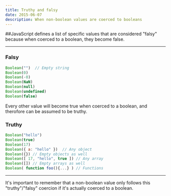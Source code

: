 ```yaml
---
title: Truthy and falsy
date: 2015-06-07
description: When non-boolean values are coerced to booleans
---
```


##JavaScript defines a list of specific values that are considered "falsy" because when coerced to a boolean, they become false.

* * *

### Falsy

```javascript
Boolean("")  // Empty string
Boolean(0)
Boolean(-0)
Boolean(NaN)
Boolean(null)
Boolean(undefined)
Boolean(false)
```

Every other value will become true when coerced to a boolean, and therofore can be assumed to be truthy.

### Truthy

```javascript
Boolean("hello")
Boolean(true)
Boolean(17)
Boolean({ a: "hello" })  // Any object
Boolean({}) // Empty objects as well
Boolean([ 17, "hello", true ]) // Any array
Boolean([]) // Empty arrays as well
Boolean( function foo(){...} ) // Functions
```

***

It's important to remember that a non-boolean value only follows this "truthy"/"falsy" coercion if it's actually coerced to a boolean.